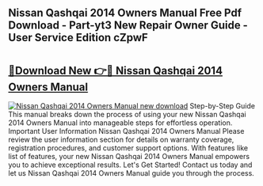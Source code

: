 ## Nissan Qashqai 2014 Owners Manual Free Pdf Download - Part-yt3 New Repair Owner Guide - User Service Edition cZpwF

# <h2><a href="http://bc98747.oget.top/?id=Nissan+Qashqai+2014+Owners+Manual">🔗Download New 👉🔴 Nissan Qashqai 2014 Owners Manual</a></h2>

[![Nissan Qashqai 2014 Owners Manual new download](https://i.imgur.com/5g1atiW.png)](http://bc98747.oget.top/?id=Nissan+Qashqai+2014+Owners+Manual)
Step-by-Step Guide This manual breaks down the process of using your new Nissan Qashqai 2014 Owners Manual into manageable steps for effortless operation. Important User Information Nissan Qashqai 2014 Owners Manual Please review the user information section for details on warranty coverage, registration procedures, and customer support options. With features like list of features, your new Nissan Qashqai 2014 Owners Manual empowers you to achieve exceptional results. Let's Get Started! Contact us today and let us Nissan Qashqai 2014 Owners Manual guide you through the process.
